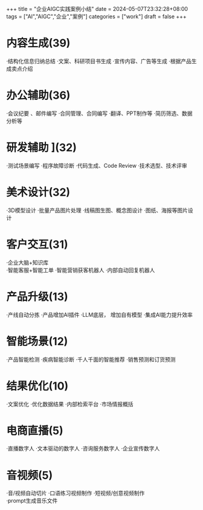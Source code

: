 +++
title = "企业AIGC实践案例小结"
date = 2024-05-07T23:32:28+08:00
tags = ["AI","AIGC","企业","案例"]
categories = ["work"]
draft = false
+++

# 内容生成(39)
·结构化信息归纳总结
·文案、科研项目书生成
·宣传内容、广告等生成
·根据产品生成卖点介绍
# 办公辅助(36) 
·会议纪要 、邮件编写
·合同管理、合同编写
·翻译、PPT制作等
·简历筛选、数据分析等
# 研发辅助 ](32) 
·测试场景编写 
·程序故障诊断
·代码生成、Code Review
·技术选型、技术评审 
# 美术设计(32) 
·3D模型设计
·批量产品图片处理
·线稿图生图、概念图设计
·图纸、海报等图片设计
# 客户交互(31) 
·企业大脑+知识库     
·智能客服+智能工单 
·智能营销获客机器人
·内部自动回复机器人 
# 产品升级(13)
·产线自动分拣
·产品增加AI插件
·LLM底层， 增加自有模型
·集成AI能力提升效率
# 智能场景(12) 
·产品智能检测
·疾病智能诊断
·千人千面的智能推荐
·销售预测和订货预测
# 结果优化(10) 
·文案优化
·优化数据结果
·内部检索平台
·市场情报概括
# 电商直播(5) 
·直播数字人
·文本驱动的数字人
·咨询服务数字人
·企业宣传数字人
# 音视频(5) 
·音/视频自动切片
·口语练习视频制作
·短视频/创意视频制作     
·prompt生成音乐文件